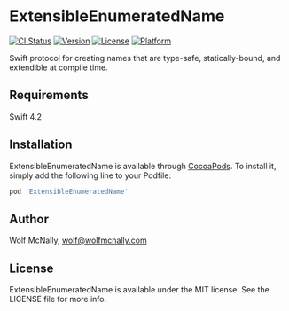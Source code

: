 # ExtensibleEnumeratedName

[![CI Status](https://img.shields.io/travis/wolfmcnally/ExtensibleEnumeratedName.svg?style=flat)](https://travis-ci.org/wolfmcnally/ExtensibleEnumeratedName)
[![Version](https://img.shields.io/cocoapods/v/ExtensibleEnumeratedName.svg?style=flat)](https://cocoapods.org/pods/ExtensibleEnumeratedName)
[![License](https://img.shields.io/cocoapods/l/ExtensibleEnumeratedName.svg?style=flat)](https://cocoapods.org/pods/ExtensibleEnumeratedName)
[![Platform](https://img.shields.io/cocoapods/p/ExtensibleEnumeratedName.svg?style=flat)](https://cocoapods.org/pods/ExtensibleEnumeratedName)

Swift protocol for creating names that are type-safe, statically-bound, and extendible at compile time.

## Requirements

Swift 4.2

## Installation

ExtensibleEnumeratedName is available through [CocoaPods](https://cocoapods.org). To install
it, simply add the following line to your Podfile:

```ruby
pod 'ExtensibleEnumeratedName'
```

## Author

Wolf McNally, wolf@wolfmcnally.com

## License

ExtensibleEnumeratedName is available under the MIT license. See the LICENSE file for more info.
